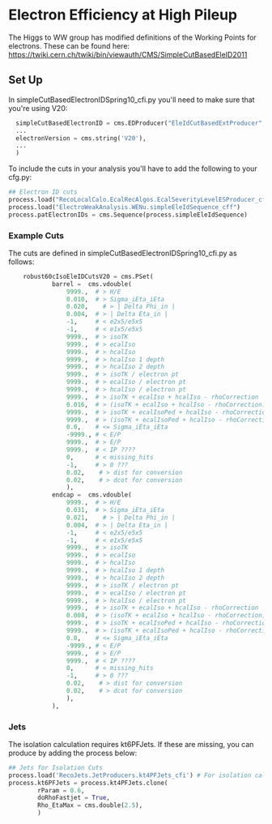 # Electron Efficiency at High Pileup

The Higgs to WW group has modified definitions of the Working Points for
electrons. These can be found here:
https://twiki.cern.ch/twiki/bin/viewauth/CMS/SimpleCutBasedEleID2011

## Set Up

In simpleCutBasedElectronIDSpring10_cfi.py you'll need to make sure that you're
using V20:

```python
  simpleCutBasedElectronID = cms.EDProducer("EleIdCutBasedExtProducer",
  ...
  electronVersion = cms.string('V20'),
  ...
  )
```

To include the cuts in your analysis you'll have to add the following to your
cfg.py:

```python
## Electron ID cuts
process.load("RecoLocalCalo.EcalRecAlgos.EcalSeverityLevelESProducer_cfi")
process.load("ElectroWeakAnalysis.WENu.simpleEleIdSequence_cff")
process.patElectronIDs = cms.Sequence(process.simpleEleIdSequence)
```

### Example Cuts

The cuts are defined in simpleCutBasedElectronIDSpring10_cfi.py as follows:

```python
    robust60cIsoEleIDCutsV20 = cms.PSet(
            barrel =  cms.vdouble(
                9999.,  # > H/E
                0.010,  # > Sigma_iEta_iEta
                0.020,    # > | Delta Phi_in |
                0.004,  # > | Delta Eta_in |
                -1,     # < e2x5/e5x5
                -1,     # < e1x5/e5x5
                9999.,  # > isoTK
                9999.,  # > ecalIso
                9999.,  # > hcalIso
                9999.,  # > hcalIso 1 depth
                9999.,  # > hcalIso 2 depth
                9999.,  # > isoTK / electron pt
                9999.,  # > ecalIso / electron pt
                9999.,  # > hcalIso / electron pt
                9999.,  # > isoTK + ecalIso + hcalIso - rhoCorrection
                0.016,  # > (isoTK + ecalIso + hcalIso - rhoCorrection) / electron pt
                9999.,  # > isoTK + ecalIsoPed + hcalIso - rhoCorrection
                9999.,  # > (isoTK + ecalIsoPed + hcalIso - rhoCorrection) / electron pt
                0.0,    # <= Sigma_iEta_iEta
                -9999., # < E/P
                9999.,  # > E/P
                9999.,  # < IP ????
                0,      # < missing_hits
                -1,     # > 0 ???
                0.02,    # > dist for conversion
                0.02,    # > dcot for conversion
                ),
            endcap =  cms.vdouble(
                9999.,  # > H/E
                0.031,  # > Sigma_iEta_iEta
                0.021,    # > | Delta Phi_in |
                0.004,  # > | Delta Eta_in |
                -1,     # < e2x5/e5x5
                -1,     # < e1x5/e5x5
                9999.,  # > isoTK
                9999.,  # > ecalIso
                9999.,  # > hcalIso
                9999.,  # > hcalIso 1 depth
                9999.,  # > hcalIso 2 depth
                9999.,  # > isoTK / electron pt
                9999.,  # > ecalIso / electron pt
                9999.,  # > hcalIso / electron pt
                9999.,  # > isoTK + ecalIso + hcalIso - rhoCorrection
                0.008,  # > (isoTK + ecalIso + hcalIso - rhoCorrection) / electron pt
                9999.,  # > isoTK + ecalIsoPed + hcalIso - rhoCorrection
                9999.,  # > (isoTK + ecalIsoPed + hcalIso - rhoCorrection) / electron pt
                0.0,    # <= Sigma_iEta_iEta
                -9999., # < E/P
                9999.,  # > E/P
                9999.,  # < IP ????
                0,      # < missing_hits
                -1,     # > 0 ???
                0.02,    # > dist for conversion
                0.02,    # > dcot for conversion
                ),
            ),
```

### Jets

The isolation calculation requires kt6PFJets. If these are missing, you can produce by adding the process below:

```python
## Jets for Isolation Cuts
process.load('RecoJets.JetProducers.kt4PFJets_cfi') # For isolation calculation
process.kt6PFJets = process.kt4PFJets.clone(
        rParam = 0.6,
        doRhoFastjet = True,
        Rho_EtaMax = cms.double(2.5),
        )
```
